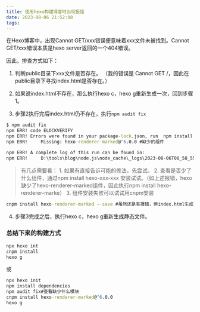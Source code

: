 ```yaml
---
title: 使用hexo构建博客时出现报错
date: 2023-08-06 21:52:08
tags:
---
```


在Hexo博客中，出现Cannot GET/xxx错误便意味着xxx文件未被找到。Cannot GET/xxx错误本质是hexo server返回的一个404错误。

因此，排查方式如下：

1. 判断public目录下xxx文件是否存在。
（我的错误是 Cannot GET /，因此在public目录下寻找index.html是否存在。）

2. 如果说index.html不存在，那么执行hexo c，hexo g重新生成一次，回到步骤1。

3. 步骤2执行完后index.html仍不存在，执行`npm audit fix`

  ```bat
  $ npm audit fix
  npm ERR! code ELOCKVERIFY
  npm ERR! Errors were found in your package-lock.json, run  npm install  to fix them. #如果有直接告诉可能的修法，先尝试。
  npm ERR!     Missing: hexo-renderer-marked@^6.0.0 #缺少的组件

npm ERR! A complete log of this run can be found in:
npm ERR!     D:\tools\blog\node.js\node_cache\_logs\2023-08-06T08_58_55_270Z-debug.log
  ```

> 有几点需要看：
	1. 如果有直接告诉可能的修法，先尝试。
 	2. 查看是否少了什么组件，通过npm install hexo-xxx-xxx 安装试试。（如上述报错，hexo缺少了hexo-renderer-marked组件，因此执行npm install hexo-renderer-marke）
 	3. 组件安装失败可以试试用cnpm安装

```bat
cnpm install hexo-renderer-marked --save #虽然还是有报错，但index.html生成了
```

4.  步骤3完成之后，执行hexo c，hexo g重新生成静态文件。



### 总结下来的构建方式

```bat
npx hexo int
cnpm install
hexo g
```

或

```bat
npx hexo init
npm install dependencies
npm audit fix#查看缺少什么模块
cnpm install hexo-renderer-marked@^6.0.0
hexo g
```

